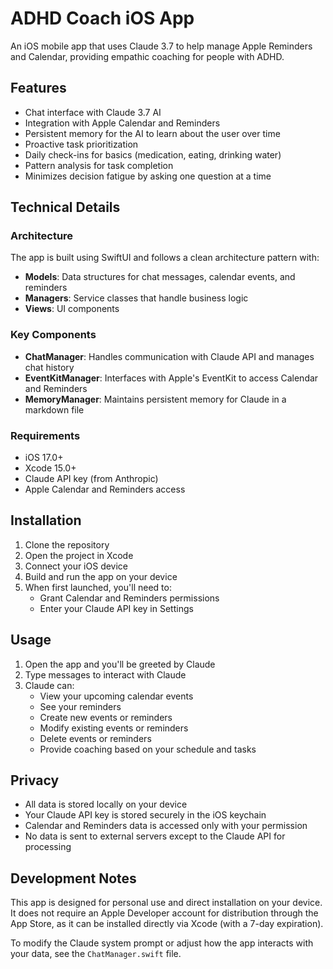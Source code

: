 # ADHD Coach iOS App

An iOS mobile app that uses Claude 3.7 to help manage Apple Reminders and Calendar, providing empathic coaching for people with ADHD.

## Features

- Chat interface with Claude 3.7 AI
- Integration with Apple Calendar and Reminders
- Persistent memory for the AI to learn about the user over time
- Proactive task prioritization
- Daily check-ins for basics (medication, eating, drinking water)
- Pattern analysis for task completion
- Minimizes decision fatigue by asking one question at a time

## Technical Details

### Architecture

The app is built using SwiftUI and follows a clean architecture pattern with:

- **Models**: Data structures for chat messages, calendar events, and reminders
- **Managers**: Service classes that handle business logic
- **Views**: UI components

### Key Components

- **ChatManager**: Handles communication with Claude API and manages chat history
- **EventKitManager**: Interfaces with Apple's EventKit to access Calendar and Reminders
- **MemoryManager**: Maintains persistent memory for Claude in a markdown file

### Requirements

- iOS 17.0+
- Xcode 15.0+
- Claude API key (from Anthropic)
- Apple Calendar and Reminders access

## Installation

1. Clone the repository
2. Open the project in Xcode
3. Connect your iOS device
4. Build and run the app on your device
5. When first launched, you'll need to:
   - Grant Calendar and Reminders permissions
   - Enter your Claude API key in Settings

## Usage

1. Open the app and you'll be greeted by Claude
2. Type messages to interact with Claude
3. Claude can:
   - View your upcoming calendar events
   - See your reminders
   - Create new events or reminders
   - Modify existing events or reminders
   - Delete events or reminders
   - Provide coaching based on your schedule and tasks

## Privacy

- All data is stored locally on your device
- Your Claude API key is stored securely in the iOS keychain
- Calendar and Reminders data is accessed only with your permission
- No data is sent to external servers except to the Claude API for processing

## Development Notes

This app is designed for personal use and direct installation on your device. It does not require an Apple Developer account for distribution through the App Store, as it can be installed directly via Xcode (with a 7-day expiration).

To modify the Claude system prompt or adjust how the app interacts with your data, see the `ChatManager.swift` file.
